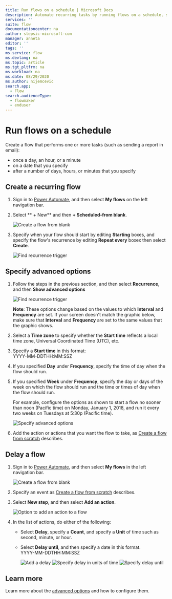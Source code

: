 ```yaml
---
title: Run flows on a schedule | Microsoft Docs
description: Automate recurring tasks by running flows on a schedule, such as every day or every hour.
services: ''
suite: flow
documentationcenter: na
author: stepsic-microsoft-com
manager: anneta
editor: ''
tags: ''
ms.service: flow
ms.devlang: na
ms.topic: article
ms.tgt_pltfrm: na
ms.workload: na
ms.date: 08/29/2020
ms.author: nijemcevic
search.app: 
  - Flow
search.audienceType: 
  - flowmaker
  - enduser
---
```

# Run flows on a schedule

Create a flow that performs one or more tasks (such as sending a report in email):

* once a day, an hour, or a minute
* on a date that you specify
* after a number of days, hours, or minutes that you specify

## Create a recurring flow
1. Sign in to [Power Automate](https://flow.microsoft.com), and then select **My flows** on the left navigation bar.
   
2. Select ** + New** and then **+ Scheduled-from blank**.
   
    ![Create a flow from blank](./media/run-scheduled-tasks/create-flow.png)
3. Specify when your flow should start by editing **Starting** boxes, and specify the flow's recurrence by editing **Repeat every** boxex then select **Create**.
   
    ![Find recurrence trigger](./media/run-scheduled-tasks/select-recurrence.png)

## Specify advanced options
1. Follow the steps in the previous section, and then select **Recurrence**, and then **Show advanced options**

   ![Find recurrence trigger](./media/run-scheduled-tasks/select-recurrence1.png)

    **Note**: These options change based on the values to which **Interval** and **Frequency** are set. If your screen doesn't match the graphic below, make sure that **Interval** and **Frequency** are set to the same values that the graphic shows.
2. Select a **Time zone** to specify whether the **Start time** reflects a local time zone, Universal Coordinated Time (UTC), etc.
3. Specify a **Start time** in this format:
   <br>YYYY-MM-DDTHH:MM:SSZ
4. If you specified **Day** under **Frequency**, specify the time of day when the flow should run.
5. If you specified **Week** under **Frequency**, specify the day or days of the week on which the flow should run and the time or times of day when the flow should run.
   
    For example, configure the options as shown to start a flow no sooner than noon (Pacific time) on Monday, January 1, 2018, and run it every two weeks on Tuesdays at 5:30p (Pacific time).
   
    ![Specify advanced options](./media/run-scheduled-tasks/advanced-options.png)
6. Add the action or actions that you want the flow to take, as [Create a flow from scratch](get-started-logic-flow.md) describes.

## Delay a flow
1. Sign in to [Power Automate](https://flow.microsoft.com), and then select **My flows** in the left navigation bar.
   
    ![Create a flow from blank](./media/run-scheduled-tasks/create-flow.png)

2. Specify an event as [Create a flow from scratch](get-started-logic-flow.md) describes.
3. Select **New step**, and then select **Add an action**.
   
    ![Option to add an action to a flow](./media/run-scheduled-tasks/add-action.png)
4. In the list of actions, do either of the following:
   
   * Select **Delay**, specify a **Count**, and specify a **Unit** of time such as second, minute, or hour.
   * Select **Delay until**, and then specify a date in this format.<br>YYYY-MM-DDTHH:MM:SSZ
     
     ![Add a delay](./media/run-scheduled-tasks/add-delay.png)
     ![Specify delay in units of time](./media/run-scheduled-tasks/delay.png)
     ![Specify delay until](./media/run-scheduled-tasks/delay-until.png)

## Learn more

Learn more about the [advanced options](https://docs.microsoft.com/azure/connectors/connectors-native-recurrence) and how to configure them.

